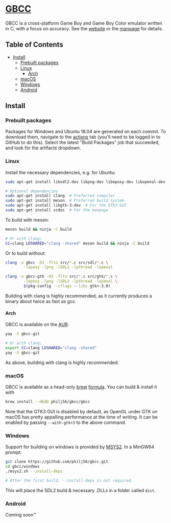 # [GBCC](https://philj56.github.io/gbcc/)
GBCC is a cross-platform Game Boy and Game Boy Color emulator written in C,
with a focus on accuracy. See the [website](https://philj56.github.io/gbcc/)
or the [manpage](https://philj56.github.io/gbcc/manpage.html) for details.

## Table of Contents
* [Install](#Install)
  * [Prebuilt packages](#Prebuild%20packages)
  * [Linux](#Linux)
    * [Arch](#Arch)
  * [macOS](#macOS)
  * [Windows](#Windows)
  * [Android](#Android)

## Install
### Prebuilt packages
Packages for Windows and Ubuntu 18.04 are generated on each commit. To download
them, navigate to the [actions](https://github.com/philj56/gbcc/actions) tab
(you'll need to be logged in to GitHub to do this). Select the latest "Build
Packages" job that succeeded, and look for the artifacts dropdown.

### Linux
Install the necessary dependencies, e.g. for Ubuntu:
```sh
sudo apt-get install libsdl2-dev libpng-dev libepoxy-dev libopenal-dev

# Optional dependencies
sudo apt-get install clang  # Preferred compiler
sudo apt-get install meson  # Preferred build system
sudo apt-get install libgtk-3-dev  # For the GTK3 GUI
sudo apt-get install scdoc  # For the manpage
```

To build with meson:
```sh
meson build && ninja -C build

# Or with clang:
CC=clang LDSHARED="clang -shared" meson build && ninja -C build
```

Or to build without:
```sh
clang -o gbcc -O3 -flto src/*.c src/sdl/*.c \
        -lepoxy -lpng -lSDL2 -lpthread -lopenal

clang -o gbcc-gtk -O3 -flto src/*.c src/gtk/*.c \
        -lepoxy -lpng -lSDL2 -lpthread -lopenal \
        $(pkg-config --cflags --libs gtk+-3.0)
```

Building with clang is highly recommended, as it currently produces a binary
about twice as fast as gcc.

#### Arch
GBCC is available on the [AUR](https://aur.archlinux.org/packages/gbcc-git/):
```sh
yay -S gbcc-git

# Or with clang:
export CC=clang LDSHARED="clang -shared"
yay -S gbcc-git
```
As above, building with clang is highly recommended.

### macOS
GBCC is available as a head-only [brew](https://brew.sh/)
[formula](https://github.com/philj56/homebrew-gbcc).
You can build & install it with
```sh
brew install --HEAD philj56/gbcc/gbcc
```

Note that the GTK3 GUI is disabled by default, as OpenGL under GTK on macOS has
pretty appalling performance at the time of writing. It can be enabled by
passing `--with-gtk+3` to the above command.

### Windows
Support for building on windows is provided by [MSYS2](https://www.msys2.org/).
In a MinGW64 prompt:
```sh
git clone https://github.com/philj56/gbcc.git
cd gbcc/windows
./msys2.sh --install-deps

# After the first build, --install-deps is not required.
```

This will place the SDL2 build & necessary .DLLs in a folder called `dist`.

### Android
Coming soon™
